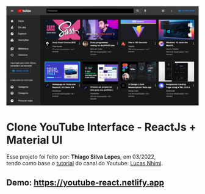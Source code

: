 <!---->
<div align="center">
<img src="./public/app.jpg" align="center">
</div>

# Clone YouTube Interface - ReactJs + Material UI

<p>Esse projeto foi feito por: <strong>Thiago Silva Lopes</strong>, em 03/2022,</br>
tendo como base o <a href="https://www.youtube.com/watch?v=u9FnmBdBl5k" target="_blank">tutorial</a>
do canal do Youtube: <a href="https://www.youtube.com/channel/UCVE9-HO_GzLtDK4IGKVSYXA" target="_blank">
Lucas Nhimi</a>.</p>

## Demo: https://youtube-react.netlify.app
